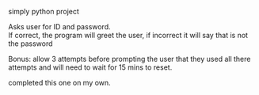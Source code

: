 simply python project

Asks user for ID and password.  
If correct, the program will greet the user,
if incorrect it will say that is not the password

Bonus:  allow 3 attempts before prompting the user that they used all there attempts and will need to wait for 15 mins to reset. 


completed this one on my own.  